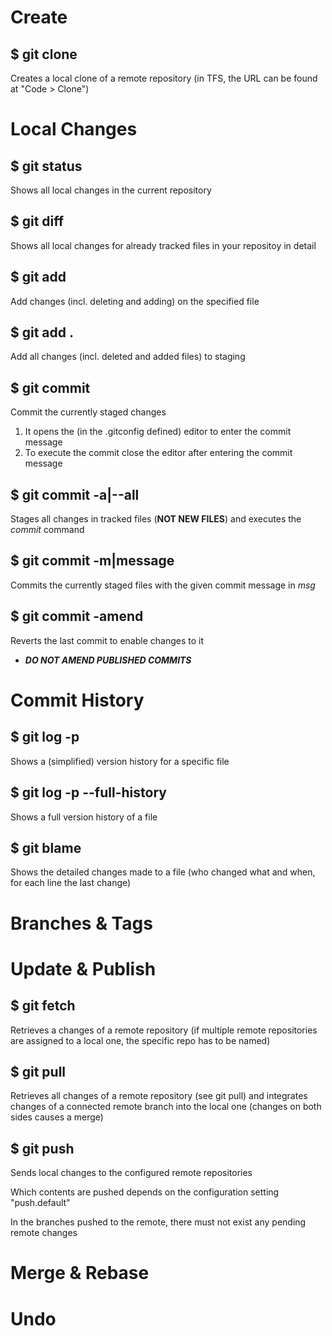 # Create

## $ git clone <remoteurl>
  Creates a local clone of a remote repository (in TFS, the URL can be found at "Code > Clone")

# Local Changes

## $ git status
  Shows all local changes in the current repository

## $ git diff
  Shows all local changes for already tracked files in your repositoy in detail

## $ git add <file path>
  Add changes (incl. deleting and adding) on the specified file
  
## $ git add .
  Add all changes (incl. deleted and added files) to staging
  
## $ git commit
  Commit the currently staged changes
  1. It opens the (in the .gitconfig defined) editor to enter the commit message
  2. To execute the commit close the editor after entering the commit message
  
## $ git commit -a|--all
  Stages all changes in tracked files (**NOT NEW FILES**) and executes the *commit* command

## $ git commit -m|message <msg>
  Commits the currently staged files with the given commit message in *msg*
  
## $ git commit -amend
  Reverts the last commit to enable changes to it
  * ***DO NOT AMEND PUBLISHED COMMITS***
  
# Commit History

## $ git log -p <file>
  Shows a (simplified) version history for a specific file

## $ git log -p <file> --full-history
  Shows a full version history of a file

## $ git blame <file>
  Shows the detailed changes made to a file (who changed what and when, for each line the last change)

# Branches & Tags

# Update & Publish

## $ git fetch
  Retrieves a changes of a remote repository (if multiple remote repositories are assigned to a local one, the specific repo has to be named)

## $ git pull
  Retrieves all changes of a remote repository (see git pull) and integrates changes of a connected remote branch into the local one (changes on both sides causes a merge)

## $ git push
  Sends local changes to the configured remote repositories
  
  Which contents are pushed depends on the configuration setting "push.default"
  
  In the branches pushed to the remote, there must not exist any pending remote changes

# Merge & Rebase

# Undo
